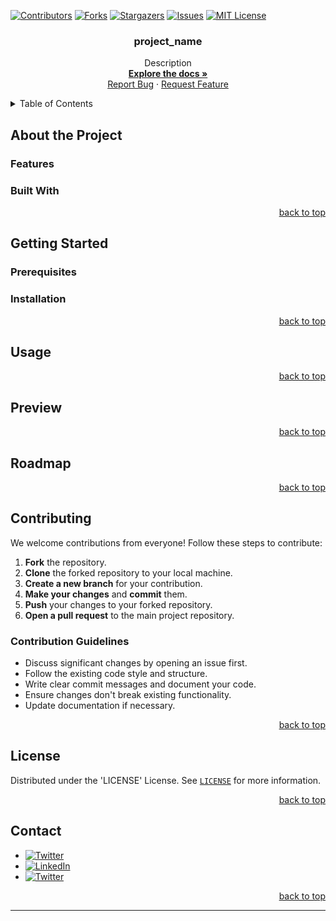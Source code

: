 <!--suppress ALL, HtmlUnknownAnchorTarget -->

[//]: # (Find and replace project_name with the name of your repo)

<a id="readme-top"></a>

[![Contributors][contributors-shield]][contributors-url]
[![Forks][forks-shield]][forks-url]
[![Stargazers][stars-shield]][stars-url]
[![Issues][issues-shield]][issues-url]
[![MIT License][license-shield]][license-url]

<h3 align="center">project_name</h3>


<div align="center">
  <p>
    Description
    <br />
    <a href="https://github.com/Gabann/project_name/tree/main/documentation"><strong>Explore the docs »</strong></a>
    <br />
    <a href="https://github.com/gabann/project_name/issues">Report Bug</a>
    ·
    <a href="https://github.com/gabann/project_name/issues">Request Feature</a>
  </p>
</div>


<!-- TABLE OF CONTENTS -->
<details>
  <summary>Table of Contents</summary>
  <ol>
    <li>
      <a href="#about-the-project">About The Project</a>
      <ul>
        <li><a href="#built-with">Built With</a></li>
      </ul>
    </li>
    <li>
      <a href="#getting-started">Getting Started</a>
      <ul>
        <li><a href="#prerequisites">Prerequisites</a></li>
        <li><a href="#installation">Installation</a></li>
      </ul>
    </li>
    <li><a href="#usage">Usage</a></li>
    <li><a href="#preview">Preview</a></li>
    <li><a href="#roadmap">Roadmap</a></li>
    <li><a href="#contributing">Contributing</a></li>
    <li><a href="#license">License</a></li>
    <li><a href="#contact">Contact</a></li>
  </ol>
</details>

<!-- ABOUT THE PROJECT -->

## About the Project



### Features



### Built With



<div align="right"><a href="#readme-top">back to top</a></div>


<!-- GETTING STARTED -->

## Getting Started

### Prerequisites



### Installation



<div align="right"><a href="#readme-top">back to top</a></div>


<!-- USAGE EXAMPLES -->

## Usage



<div align="right"><a href="#readme-top">back to top</a></div>


<!-- PREVIEW -->

## Preview



<div align="right"><a href="#readme-top">back to top</a></div>


<!-- ROADMAP -->

## Roadmap

[//]: # (- [ ] Feature)

[//]: # (    - [ ] Nested Feature)

<div align="right"><a href="#readme-top">back to top</a></div>


<!-- CONTRIBUTING -->

## Contributing

We welcome contributions from everyone! Follow these steps to contribute:

1. **Fork** the repository.
2. **Clone** the forked repository to your local machine.
3. **Create a new branch** for your contribution.
4. **Make your changes** and **commit** them.
5. **Push** your changes to your forked repository.
6. **Open a pull request** to the main project repository.

### Contribution Guidelines

- Discuss significant changes by opening an issue first.
- Follow the existing code style and structure.
- Write clear commit messages and document your code.
- Ensure changes don't break existing functionality.
- Update documentation if necessary.

<div align="right"><a href="#readme-top">back to top</a></div>


<!-- LICENSE -->

## License

Distributed under the 'LICENSE' License. See [`LICENSE`](https://github.com/Gabann/project_name/blob/main/LICENSE) for more information.

<div align="right"><a href="#readme-top">back to top</a></div>


<!-- CONTACT -->

## Contact

- [![Twitter][gmail-shield]][gmail-url]
- [![LinkedIn][linkedin-shield]][linkedin-url]
- [![Twitter][twitter-shield]][twitter-url]

<div align="right"><a href="#readme-top">back to top</a></div>


---------------------------------------------------------------

[repo-link]: https://github.com/Gabann/project_name

[contributors-shield]: https://img.shields.io/github/contributors/gabann/project_name.svg?style=for-the-badge

[contributors-url]: https://github.com/gabann/project_name/graphs/contributors

[forks-shield]: https://img.shields.io/github/forks/gabann/project_name.svg?style=for-the-badge

[forks-url]: https://github.com/gabann/project_name/network/members

[stars-shield]: https://img.shields.io/github/stars/gabann/project_name.svg?style=for-the-badge

[stars-url]: https://github.com/gabann/project_name/stargazers

[issues-shield]: https://img.shields.io/github/issues/gabann/project_name.svg?style=for-the-badge

[issues-url]: https://github.com/gabann/project_name/issues

[license-shield]: https://img.shields.io/github/license/gabann/project_name.svg?style=for-the-badge

[license-url]: https://github.com/gabann/project_name/blob/master/LICENSE

[linkedin-shield]: https://img.shields.io/badge/-LinkedIn-black.svg?style=for-the-badge&logo=linkedin&colorB=555

[linkedin-url]: https://linkedin.com/in/gabin-deboulogne/

[twitter-shield]: https://img.shields.io/badge/Twitter-1DA1F2?style=for-the-badge&logo=twitter&logoColor=white

[twitter-url]: https://twitter.com/gabandev

[gmail-shield]: https://img.shields.io/badge/Gmail-EA4335.svg?style=for-the-badge&logo=Gmail&logoColor=white

[gmail-url]: mailto:gabin.deboulogne@gmail.com
